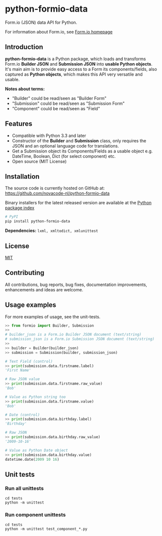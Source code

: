 # python-formio-data

Form.io (JSON) data API for Python.

For information about Form.io, see [Form.io homepage](https://www.form.io)

## Introduction

**python-formio-data** is a Python package, which loads and transforms
Form.io **Builder JSON** and **Submission JSON** into **usable Python objects**.  It's main
aim is to provide easy access to a Form its components/fields, also
captured as **Python objects**, which makes this API very versatile and usable.

**Notes about terms:**
  - "Builder" could be read/seen as "Builder Form"
  - "Submission" could be read/seen as "Submission Form"
  - "Component" could be read/seen as "Field"

## Features

  - Compatible with Python 3.3 and later
  - Constructor of the **Builder** and **Submission** class, only requires
    the JSON and an optional language code for translations.
  - Get a Submission object its Components/Fields as a usable object e.g. DateTime, Boolean, Dict (for select component) etc.
  - Open source (MIT License)

## Installation

The source code is currently hosted on GitHub at:
https://github.com/novacode-nl/python-formio-data

Binary installers for the latest released version are available at the [Python
package index](https://pypi.python.org/pypi/python-formio-data)

```sh
# PyPI
pip install python-formio-data
```

**Dependencies:** `lxml, xmltodict, xmlunittest`

## License
[MIT](LICENSE)

## Contributing
All contributions, bug reports, bug fixes, documentation improvements, enhancements and ideas are welcome.

## Usage examples

For more examples of usage, see the unit-tests.

``` python
>> from formio import Builder, Submission
>>
# builder_json is a Form.io Builder JSON document (text/string)
# submission_json is a Form.io Submission JSON document (text/string)
>>
>> builder = Builder(builder_json)
>> submission = Submission(builder, submission_json)

# Text Field (control)
>> print(submission.data.firstname.label)
'First Name'

# Raw JSON value
>> print(submission.data.firstname.raw_value)
'Bob'

# Value as Python string too
>> print(submission.data.firstname.value)
'Bob'

# Date (control)
>> print(submission.data.birthday.label)
'Birthday'

# Raw JSON
>> print(submission.data.birthday.raw_value)
'2009-10-16'

# Value as Python Date object
>> print(submission.data.birthday.value)
datetime.date(2009 10 16)
```

## Unit tests

### Run all unittests

```
cd tests
python -m unittest
```

### Run component unittests

```
cd tests
python -m unittest test_component_*.py
```